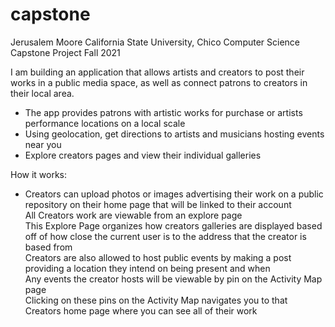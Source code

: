 # capstone

Jerusalem Moore
California State University, Chico 
Computer Science Capstone Project
Fall 2021

I am building an application that allows artists and creators to post their works in a public media space, as well as connect patrons 
to creators in their local area.
  - The app provides patrons with artistic works for purchase or artists performance locations on a local scale
  - Using geolocation, get directions to artists and musicians hosting events near you
  - Explore creators pages and view their individual galleries
  
How it works:  
* Creators can upload photos or images advertising their work on a public repository on their home page that will be linked to their account  
All Creators work are viewable from an explore page  
  This Explore Page organizes how creators galleries are displayed based off of how close the current user is to the address that the creator is based from  
 Creators are also allowed to host public events by making a post providing a location they intend on being present and when  
  Any events the creator hosts will be viewable by pin on the Activity Map page  
  Clicking on these pins on the Activity Map navigates you to that Creators home page where you can see all of their work  
    
    

